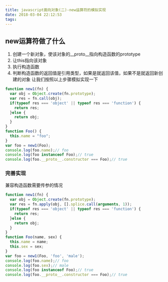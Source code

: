 ```yaml
---
title: javascript面向对象(二)-new运算符的模拟实现
date: 2018-03-04 22:12:53
tags:
---
```

## new运算符做了什么
1. 创建一个新对象，使该对象的__proto__指向构造函数的prototype
2. 让this指向该对象
3. 执行构造函数
4. 判断构造函数的返回值是引用类型，如果是就返回该值，如果不是就返回新创建的对象
让我们按照以上步骤模拟实现一下
```javascript
function new1(fn) {
  var obj = Object.create(fn.prototype);
  var res = fn.call(obj);
  if(typeof res === 'object' || typeof res === 'function') {
    return res;
  }else {
    return obj;
  }
}
function Foo() {
  this.name = "foo";
}
var foo = new1(Foo);
console.log(foo.name);// foo
console.log(foo instanceof Foo);// true
console.log(foo.__proto__.constructor === Foo);// true
```
<!-- more -->
### 完善实现
兼容构造函数需要传参的情况
```javascript
function new1(fn) {
  var obj = Object.create(fn.prototype);
  var res = fn.apply(obj, [].splice.call(arguments, 1));
  if(typeof res === 'object' || typeof res === 'function') {
    return res;
  }else {
    return obj;
  }
}
function Foo(name, sex) {
  this.name = name;
  this.sex = sex;
}
var foo = new1(Foo, 'foo', 'male');
console.log(foo.name);// foo
console.log(foo.sex);// male
console.log(foo instanceof Foo);// true
console.log(foo.__proto__.constructor === Foo);// true
```
